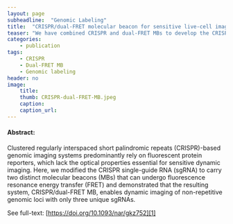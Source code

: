 ```yaml
---
layout: page
subheadline:  "Genomic Labeling"
title:  "CRISPR/dual-FRET molecular beacon for sensitive live-cell imaging of non-repetitive genomic loci"
teaser: "We have combined CRISPR and dual-FRET MBs to develop the CRISPR/dual-FRET MB system that can be used to measure the dynamics of non-repetitive regions of distinct genomic loci in the human genome with as few as three unique sgRNAs."
categories:
    - publication
tags:
    - CRISPR
    - Dual-FRET MB
    - Genomic labeling
header: no
image:
    title: 
    thumb: CRISPR-dual-FRET-MB.jpeg
    caption: 
    caption_url: 
---
```



#### Abstract:

Clustered regularly interspaced short palindromic repeats (CRISPR)-based genomic imaging systems predominantly rely on fluorescent protein reporters, which lack the optical properties essential for sensitive dynamic imaging. Here, we modified the CRISPR single-guide RNA (sgRNA) to carry two distinct molecular beacons (MBs) that can undergo fluorescence resonance energy transfer (FRET) and demonstrated that the resulting system, CRISPR/dual-FRET MB, enables dynamic imaging of non-repetitive genomic loci with only three unique sgRNAs.

See full-text: [https://doi.org/10.1093/nar/gkz752][1]

<img src="{{ site.urlimg }}MSQ-NAR.jpg" alt="">

 [1]: https://doi.org/10.1093/nar/gkz752